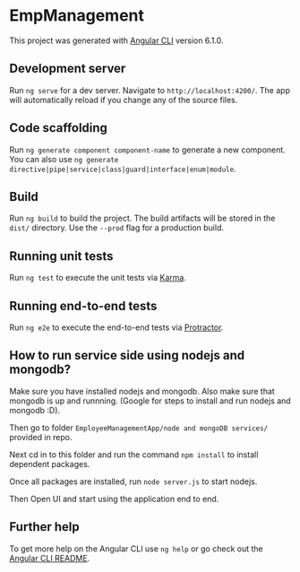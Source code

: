 # EmpManagement

This project was generated with [Angular CLI](https://github.com/angular/angular-cli) version 6.1.0.

## Development server

Run `ng serve` for a dev server. Navigate to `http://localhost:4200/`. The app will automatically reload if you change any of the source files.

## Code scaffolding

Run `ng generate component component-name` to generate a new component. You can also use `ng generate directive|pipe|service|class|guard|interface|enum|module`.

## Build

Run `ng build` to build the project. The build artifacts will be stored in the `dist/` directory. Use the `--prod` flag for a production build.

## Running unit tests

Run `ng test` to execute the unit tests via [Karma](https://karma-runner.github.io).

## Running end-to-end tests

Run `ng e2e` to execute the end-to-end tests via [Protractor](http://www.protractortest.org/).

## How to run service side using nodejs and mongodb?

Make sure you have installed nodejs and mongodb. Also make sure that mongodb is up and runnning. (Google for steps to install and run nodejs and mongodb :D).

Then go to folder `EmployeeManagementApp/node and mongoDB services/` provided in repo.

Next cd in to this folder and run the command `npm install` to install dependent packages.

Once all packages are installed, run `node server.js` to start nodejs.

Then Open UI and start using the application end to end.

## Further help

To get more help on the Angular CLI use `ng help` or go check out the [Angular CLI README](https://github.com/angular/angular-cli/blob/master/README.md).
